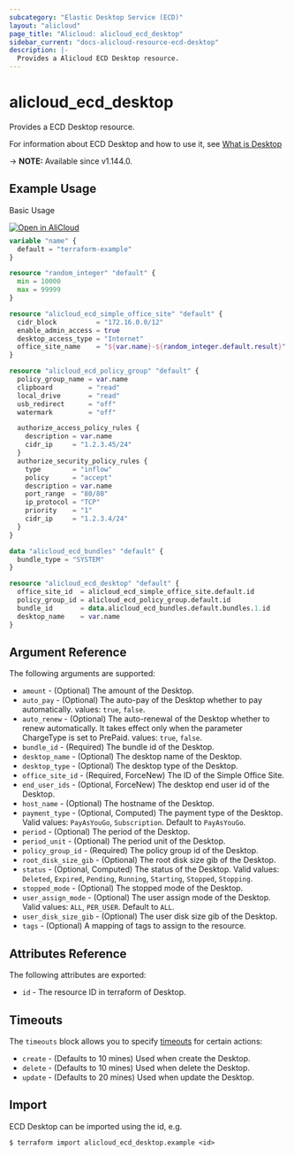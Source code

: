 ```yaml
---
subcategory: "Elastic Desktop Service (ECD)"
layout: "alicloud"
page_title: "Alicloud: alicloud_ecd_desktop"
sidebar_current: "docs-alicloud-resource-ecd-desktop"
description: |-
  Provides a Alicloud ECD Desktop resource.
---
```


# alicloud_ecd_desktop

Provides a ECD Desktop resource.

For information about ECD Desktop and how to use it, see [What is Desktop](https://www.alibabacloud.com/help/en/wuying-workspace/developer-reference/api-ecd-2020-09-30-createdesktops)

-> **NOTE:** Available since v1.144.0.

## Example Usage


Basic Usage

<div style="display: block;margin-bottom: 40px;"><div class="oics-button" style="float: right;position: absolute;margin-bottom: 10px;">
  <a href="https://api.aliyun.com/terraform?resource=alicloud_ecd_desktop&exampleId=3ff92ccf-ee32-0331-2fef-f16f44573556f17005be&activeTab=example&spm=docs.r.ecd_desktop.0.3ff92ccfee&intl_lang=EN_US" target="_blank">
    <img alt="Open in AliCloud" src="https://img.alicdn.com/imgextra/i1/O1CN01hjjqXv1uYUlY56FyX_!!6000000006049-55-tps-254-36.svg" style="max-height: 44px; max-width: 100%;">
  </a>
</div></div>

```terraform
variable "name" {
  default = "terraform-example"
}

resource "random_integer" "default" {
  min = 10000
  max = 99999
}

resource "alicloud_ecd_simple_office_site" "default" {
  cidr_block          = "172.16.0.0/12"
  enable_admin_access = true
  desktop_access_type = "Internet"
  office_site_name    = "${var.name}-${random_integer.default.result}"
}

resource "alicloud_ecd_policy_group" "default" {
  policy_group_name = var.name
  clipboard         = "read"
  local_drive       = "read"
  usb_redirect      = "off"
  watermark         = "off"

  authorize_access_policy_rules {
    description = var.name
    cidr_ip     = "1.2.3.45/24"
  }
  authorize_security_policy_rules {
    type        = "inflow"
    policy      = "accept"
    description = var.name
    port_range  = "80/80"
    ip_protocol = "TCP"
    priority    = "1"
    cidr_ip     = "1.2.3.4/24"
  }
}

data "alicloud_ecd_bundles" "default" {
  bundle_type = "SYSTEM"
}

resource "alicloud_ecd_desktop" "default" {
  office_site_id  = alicloud_ecd_simple_office_site.default.id
  policy_group_id = alicloud_ecd_policy_group.default.id
  bundle_id       = data.alicloud_ecd_bundles.default.bundles.1.id
  desktop_name    = var.name
}
```

## Argument Reference

The following arguments are supported:

* `amount` - (Optional) The amount of the Desktop.
* `auto_pay` - (Optional) The auto-pay of the Desktop whether to pay automatically. values: `true`, `false`.
* `auto_renew` - (Optional) The auto-renewal of the Desktop whether to renew automatically. It takes effect only when the parameter ChargeType is set to PrePaid. values: `true`, `false`.
* `bundle_id` - (Required) The bundle id of the Desktop.
* `desktop_name` - (Optional) The desktop name of the Desktop.
* `desktop_type` - (Optional) The desktop type of the Desktop.
* `office_site_id` - (Required, ForceNew) The ID of the Simple Office Site.
* `end_user_ids` - (Optional, ForceNew) The desktop end user id of the Desktop.
* `host_name` - (Optional) The hostname of the Desktop.
* `payment_type` - (Optional, Computed) The payment type of the Desktop. Valid values: `PayAsYouGo`, `Subscription`. Default to `PayAsYouGo`.
* `period` - (Optional) The period of the Desktop.
* `period_unit` - (Optional) The period unit of the Desktop.
* `policy_group_id` - (Required) The policy group id of the Desktop.
* `root_disk_size_gib` - (Optional) The root disk size gib of the Desktop.
* `status` - (Optional, Computed) The status of the Desktop. Valid values: `Deleted`, `Expired`, `Pending`, `Running`, `Starting`, `Stopped`, `Stopping`.
* `stopped_mode` - (Optional) The stopped mode of the Desktop.
* `user_assign_mode` - (Optional) The user assign mode of the Desktop. Valid values: `ALL`, `PER_USER`. Default to `ALL`.
* `user_disk_size_gib` - (Optional) The user disk size gib of the Desktop.
* `tags` - (Optional) A mapping of tags to assign to the resource.

## Attributes Reference

The following attributes are exported:

* `id` - The resource ID in terraform of Desktop.

## Timeouts

The `timeouts` block allows you to specify [timeouts](https://www.terraform.io/docs/configuration-0-11/resources.html#timeouts) for certain actions:

* `create` - (Defaults to 10 mines) Used when create the Desktop.
* `delete` - (Defaults to 10 mines) Used when delete the Desktop.
* `update` - (Defaults to 20 mines) Used when update the Desktop.

## Import

ECD Desktop can be imported using the id, e.g.

```shell
$ terraform import alicloud_ecd_desktop.example <id>
```